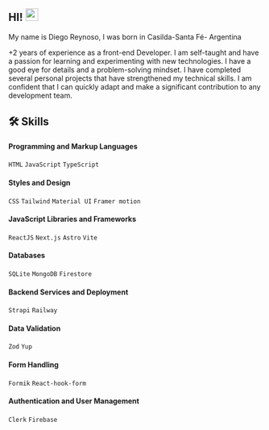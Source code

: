 

## HI! <img src="https://images.emojiterra.com/google/noto-emoji/unicode-15/animated/1f44b.gif" width="25px"/>

My name is Diego Reynoso, I was born in Casilda-Santa Fé- Argentina

+2 years of experience as a front-end Developer. I am self-taught and have a passion for
learning and experimenting with new technologies. I have a good eye for details and a
problem-solving mindset. I have completed several personal projects that have
strengthened my technical skills. I am confident that I can quickly adapt and make a
significant contribution to any development team.

## 🛠 Skills

#### Programming and Markup Languages
`HTML`
`JavaScript`
`TypeScript`
#### Styles and Design
`CSS`
`Tailwind`
`Material UI`
`Framer motion`
#### JavaScript Libraries and Frameworks
`ReactJS`
`Next.js`
`Astro`
`Vite`
#### Databases
`SQLite`
`MongoDB`
`Firestore`
#### Backend Services and Deployment
`Strapi`
`Railway`
#### Data Validation
`Zod`
`Yup`
#### Form Handling
`Formik`
`React-hook-form`
#### Authentication and User Management
`Clerk`
`Firebase`
